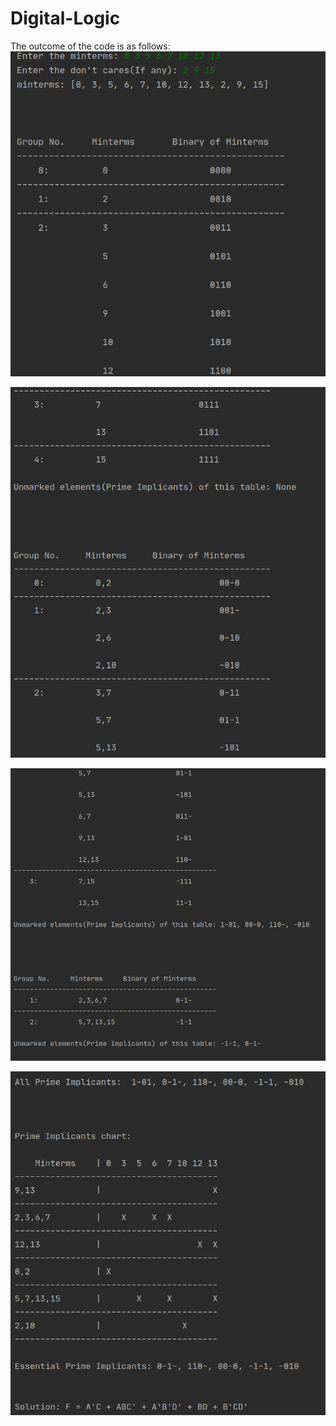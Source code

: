 # Digital-Logic
The outcome of the code is as follows:
![pic-1](https://github.com/metti123/Digital-Logic/blob/master/1.png)

![pic-2](https://github.com/metti123/Digital-Logic/blob/master/2.png)

![pic-3](https://github.com/metti123/Digital-Logic/blob/master/3.png)

![pic-4](https://github.com/metti123/Digital-Logic/blob/master/4.png)
